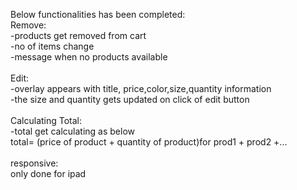 Below functionalities has been completed:<br>
Remove:<br>
-products get removed from cart<br>
-no of items change<br>
-message when no products available<br>
<br>
Edit:<br>
-overlay appears with title, price,color,size,quantity information<br>
-the size and quantity gets updated on click of edit button<br>
<br>
Calculating Total:<br>
-total get calculating as below <br>
 total= (price of product + quantity of  product)for prod1 + prod2 +...<br>
<br>
responsive:<br>
only done for ipad<br>

